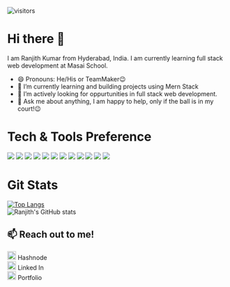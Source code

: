 ![visitors](https://visitor-badge.laobi.icu/badge?page_id=ranjithkumark8.ranjithkumark8)
# Hi there 👋
I am Ranjith Kumar from Hyderabad, India. I am currently learning full stack web development at Masai School. 
- 😄 Pronouns: He/His or TeamMaker😉
- 🌱 I’m currently learning and building projects using Mern Stack
- 👯 I’m actively looking for oppurtunities in full stack web development. 
- 💬 Ask me about anything, I am happy to help, only if the ball is in my court!😉 
 
# Tech & Tools Preference
<img src = "https://img.shields.io/badge/-HTML5-E34F26?style=flat&logo=html5&logoColor=white"> <img src = "https://img.shields.io/badge/-CSS3-1572B6?style=flat&logo=css3&logoColor=white"> <img src="https://img.shields.io/badge/-JavaScript-eed718?style=flat&logo=javascript&logoColor=ffffff"> <img src="https://img.shields.io/badge/-React-000000?style=flat&logo=react&logoColor=00c8ff"> <img src="https://img.shields.io/badge/-Redux-764abc?style=flat&logo=redux&logoColor=white"> <img src="https://img.shields.io/badge/-MongoDB-4DB33D?style=flat&logo=mongodb&logoColor=FFFFFF"> <img src="https://img.shields.io/badge/-MySQL-F29111?style=flat&logo=mysql&logoColor=FFFFFF"> <img src="https://img.shields.io/badge/-Express.js-787878?style=flat"> <img src="https://img.shields.io/badge/-Node.js-3C873A?style=flat&logo=Node.js&logoColor=white"> <img src="http://img.shields.io/badge/-Git-F1502F?style=flat&logo=git&logoColor=FFFFFF"> <img src="http://img.shields.io/badge/-Github-000000?style=flat&logo=github&logoColor=FFFFFF"> <img src="http://img.shields.io/badge/-VS%20Code-007ACC?style=flat&logo=visual%20studio%20code&logoColor=white">



# Git Stats
[![Top Langs](https://github-readme-stats.vercel.app/api/top-langs/?username=ranjithkumark8&layout=compact)](https://github.com/ranjithkumark8/github-readme-stats)<br />
![Ranjith's GitHub stats](https://github-readme-stats.vercel.app/api?username=ranjithkumark8&show_icons=true&theme=tokyonight)


## 📫 Reach out to me! <br />
[<img src='https://cdn.jsdelivr.net/npm/simple-icons@3.0.1/icons/hashnode.svg' alt='dev' height='20'>](https://hashnode.com/@ranjithkumark8) Hashnode <br />
[<img src='https://cdn.jsdelivr.net/npm/simple-icons@3.0.1/icons/linkedin.svg' alt='linkedin' height='20'>](https://www.linkedin.com/in/https://www.linkedin.com/in/ranjithkumark8//) Linked In <br />
[<img src='https://cdn.jsdelivr.net/npm/simple-icons@3.0.1/icons/icloud.svg' alt='website' height='20'>](https://ranjithkumark8.github.io./)  Portfolio
<!--
**ranjithkumark8/ranjithkumark8** is a ✨ _special_ ✨ repository because its `README.md` (this file) appears on your GitHub profile.

Here are some ideas to get you started:

- 🔭 I’m currently working on ...
- 🌱 I’m currently learning ...
- 👯 I’m looking to collaborate on ...
- 🤔 I’m looking for help with ...
- 💬 Ask me about ...
- 📫 How to reach me: ...
- 😄 Pronouns: ...
- ⚡ Fun fact: ...
- <img align="center" src="https://github-readme-streak-stats.herokuapp.com/?user=ranjithkumark8&&show_icons=true&title_color=fff&icon_color=79ff97&text_color=ffffff&bg_color=black">
-->

